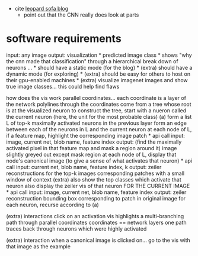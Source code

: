 * cite [leopard sofa blog](https://rocknrollnerd.github.io/ml/2015/05/27/leopard-sofa.html)
    * point out that the CNN really does look at parts




software requirements
===
input: any image
output: visualization
    * predicted image class
    * shows "why the cnn made that classification" through a hierarchical break down of neurons
    ...
    * should have a static mode (for the blog)
    * (extra) should have a dynamic mode (for exploring)
    * (extra) should be easy for others to host on their gpu-enabled machines
    * (extra) visualize imagenet images and show true image classes... this could help find flaws

how does the vis work
    parallel coordinates... each coordinate is a layer of the network
    polylines through the coordinates come from a tree whose root is at the visualized neuron
    to construct the tree, start with a nueron called the current neuron (here, the unit for the most probable class)
    (a) form a list L of top-k maximally activated neurons in the previous layer
    form an edge between each of the neurons in L and the current neuron
    at each node of L, if a feature map, highlight the corresponding image patch
        * api call
            input:
              image, current net, blob name, feature index
            output:
              (find the maximally activated pixel in that feature map and mask a region around it)
              image slightly greyed out except mask region
    at each node of L, display that node's canonical image (to give a sense of what activates that neuron)
        * api call
            input:
              current net, blob name, feature index, k
            output:
              zeiler reconstructions for the top-k images
              corresponding patches with a small window of context
        (extra) also show the top classes which activate that neuron
    also display the zeiler vis of that neuron FOR THE CURRENT IMAGE
        * api call
            input:
              image, current net, blob name, feature index
            output:
              zeiler reconstruction
              bounding box corresponding to patch in original image
    for each neuron, recurse according to (a)

(extra) interactions
    click on an activation
    vis highlights a multi-branching path through parallel coordinates
        coordinates == network layers
    one path traces back through neurons which were highly activated

(extra) interaction
    when a canonical image is clicked on... go to the vis with that image as the example
